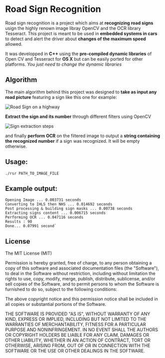 # Road Sign Recognition
Road sign recognition is a project which aims at **recognizing road signs** usign the highly renown image libray OpenCV and the OCR library Tesseract.
This project is meant to be used in **embedded systems in cars** to detect and alert the driver about **changes of the maximum speed** allowed.

It was developped in **C++** using the **pre-compiled dynamic libraries** of Open CV and Tesseract for **OS X** but can be easily ported for other platforms.
*You just need to change the dynamic libraries*

## Algorithm
The main algorithm behind this project was designed to **take as input any road picture** featuring a sign like this one for example:

![Road Sign on a highway](http://s23.postimg.org/sw8gye24r/input.jpg)

**Extract the sign and its number** through different filters using OpenCV

![Sign extraction steps](http://s9.postimg.org/90c6ygqlb/Capture_d_cran_2016_02_25_19_20_13.png)

and finally **perform OCR** on the filtered image to output a **string containing the recognized number** if a sign was recognized. It will be empty otherwise.

## Usage:
`./rsr PATH_TO_IMAGE_FILE`

## Example output:
    Opening Image ... 0.003731 seconds
    Converting to IHLS then NHS ... 0.014692 seconds
    Post processing & building sign masks ... 0.00738 seconds
    Extracting signs content ... 0.006715 seconds
    Performing OCR ... 0.047116 seconds
    Results : 90 
    Done... 0.07991 second`
    
## License
The MIT License (MIT)

Permission is hereby granted, free of charge, to any person obtaining a copy
of this software and associated documentation files (the "Software"), to deal
in the Software without restriction, including without limitation the rights
to use, copy, modify, merge, publish, distribute, sublicense, and/or sell
copies of the Software, and to permit persons to whom the Software is
furnished to do so, subject to the following conditions:

The above copyright notice and this permission notice shall be included in
all copies or substantial portions of the Software.

THE SOFTWARE IS PROVIDED "AS IS", WITHOUT WARRANTY OF ANY KIND, EXPRESS OR
IMPLIED, INCLUDING BUT NOT LIMITED TO THE WARRANTIES OF MERCHANTABILITY,
FITNESS FOR A PARTICULAR PURPOSE AND NONINFRINGEMENT. IN NO EVENT SHALL THE
AUTHORS OR COPYRIGHT HOLDERS BE LIABLE FOR ANY CLAIM, DAMAGES OR OTHER
LIABILITY, WHETHER IN AN ACTION OF CONTRACT, TORT OR OTHERWISE, ARISING FROM,
OUT OF OR IN CONNECTION WITH THE SOFTWARE OR THE USE OR OTHER DEALINGS IN
THE SOFTWARE.